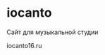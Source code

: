 # iocanto
Сайт для музыкальной студии

iocanto16.ru

<script src="https://code.jquery.com/jquery-3.3.1.min.js"></script><script type="text/javascript">jQuery(document).ready(function(){jQuery.getJSON('https://iocanto.s20.online/common/2/form/embed?id=2&lead_status_id=&lead_source_id=3',function(data){jQuery('.alfacrm-form-2').replaceWith(data.form)})});</script><span class="alfacrm-form-2"></span><style>.alfacrm-label label {color: #666} .alfacrm-control input[type=text],.alfacrm-control textarea,.alfacrm-control select {padding: 5px;color: #000;width: 99%} .alfacrm-error {color: red;margin-bottom: 15px;font-size: 13px} .alfacrm-submit {padding: 5px;color: #000;width: 100%;font-size: 16px}</style>
